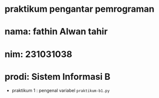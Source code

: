 # praktikum pengantar pemrograman
<p></p>

<h1> nama: fathin Alwan tahir</h1>
<h1> nim: 231031038</h1>
<h1> prodi: Sistem Informasi B</h1>

* praktikum 1 : pengenal variabel `praktikum-b1.py`
